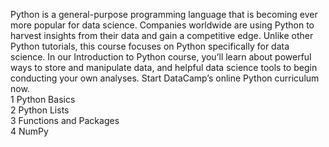 Python is a general-purpose programming language that is becoming ever more popular for data science. Companies worldwide are using Python to harvest insights from their data and gain a competitive edge. Unlike other Python tutorials, this course focuses on Python specifically for data science. In our Introduction to Python course, you’ll learn about powerful ways to store and manipulate data, and helpful data science tools to begin conducting your own analyses. Start DataCamp’s online Python curriculum now.
<br>
1 Python Basics
<br>
2 Python Lists
<br>
3 Functions and Packages
<br>
4 NumPy
